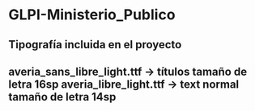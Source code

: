 # GLPI-Ministerio_Publico

## Tipografía incluida en el proyecto
averia_sans_libre_light.ttf	-> títulos tamaño de letra 16sp
averia_libre_light.ttf	-> text normal tamaño de letra 14sp
-------------------------------------------------------------
